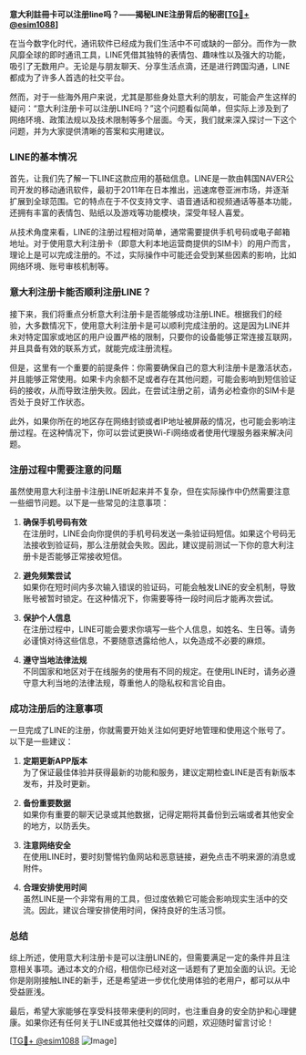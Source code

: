 **意大利註冊卡可以注册line吗？——揭秘LINE注册背后的秘密[[TG💪+ @esim1088](https://t.me/s/esim1088)]**

在当今数字化时代，通讯软件已经成为我们生活中不可或缺的一部分。而作为一款风靡全球的即时通讯工具，LINE凭借其独特的表情包、趣味性以及强大的功能，吸引了无数用户。无论是与朋友聊天、分享生活点滴，还是进行跨国沟通，LINE都成为了许多人首选的社交平台。

然而，对于一些海外用户来说，尤其是那些身处意大利的朋友，可能会产生这样的疑问：“意大利注册卡可以注册LINE吗？”这个问题看似简单，但实际上涉及到了网络环境、政策法规以及技术限制等多个层面。今天，我们就来深入探讨一下这个问题，并为大家提供清晰的答案和实用建议。

### LINE的基本情况

首先，让我们先了解一下LINE这款应用的基础信息。LINE是一款由韩国NAVER公司开发的移动通讯软件，最初于2011年在日本推出，迅速席卷亚洲市场，并逐渐扩展到全球范围。它的特点在于不仅支持文字、语音通话和视频通话等基本功能，还拥有丰富的表情包、贴纸以及游戏等功能模块，深受年轻人喜爱。

从技术角度来看，LINE的注册过程相对简单，通常需要提供手机号码或电子邮箱地址。对于使用意大利注册卡（即意大利本地运营商提供的SIM卡）的用户而言，理论上是可以完成注册的。不过，实际操作中可能还会受到某些因素的影响，比如网络环境、账号审核机制等。

### 意大利注册卡能否顺利注册LINE？

接下来，我们将重点分析意大利注册卡是否能够成功注册LINE。根据我们的经验，大多数情况下，使用意大利注册卡是可以顺利完成注册的。这是因为LINE并未对特定国家或地区的用户设置严格的限制，只要你的设备能够正常连接互联网，并且具备有效的联系方式，就能完成注册流程。

但是，这里有一个重要的前提条件：你需要确保自己的意大利注册卡是激活状态，并且能够正常使用。如果卡内余额不足或者存在其他问题，可能会影响到短信验证码的接收，从而导致注册失败。因此，在尝试注册之前，请务必检查你的SIM卡是否处于良好工作状态。

此外，如果你所在的地区存在网络封锁或者IP地址被屏蔽的情况，也可能会影响注册过程。在这种情况下，你可以尝试更换Wi-Fi网络或者使用代理服务器来解决问题。

### 注册过程中需要注意的问题

虽然使用意大利注册卡注册LINE听起来并不复杂，但在实际操作中仍然需要注意一些细节问题。以下是一些常见的注意事项：

1. **确保手机号码有效**  
   在注册时，LINE会向你提供的手机号码发送一条验证码短信。如果这个号码无法接收到验证码，那么注册就会失败。因此，建议提前测试一下你的意大利注册卡是否能够正常接收短信。

2. **避免频繁尝试**  
   如果你在短时间内多次输入错误的验证码，可能会触发LINE的安全机制，导致账号被暂时锁定。在这种情况下，你需要等待一段时间后才能再次尝试。

3. **保护个人信息**  
   在注册过程中，LINE可能会要求你填写一些个人信息，如姓名、生日等。请务必谨慎对待这些信息，不要随意透露给他人，以免造成不必要的麻烦。

4. **遵守当地法律法规**  
   不同国家和地区对于在线服务的使用有不同的规定。在使用LINE时，请务必遵守意大利当地的法律法规，尊重他人的隐私权和言论自由。

### 成功注册后的注意事项

一旦完成了LINE的注册，你就需要开始关注如何更好地管理和使用这个账号了。以下是一些建议：

1. **定期更新APP版本**  
   为了保证最佳体验并获得最新的功能和服务，建议定期检查LINE是否有新版本发布，并及时更新。

2. **备份重要数据**  
   如果你有重要的聊天记录或其他数据，记得定期将其备份到云端或者其他安全的地方，以防丢失。

3. **注意网络安全**  
   在使用LINE时，要时刻警惕钓鱼网站和恶意链接，避免点击不明来源的消息或附件。

4. **合理安排使用时间**  
   虽然LINE是一个非常有用的工具，但过度依赖它可能会影响现实生活中的交流。因此，建议合理安排使用时间，保持良好的生活习惯。

### 总结

综上所述，使用意大利注册卡是可以注册LINE的，但需要满足一定的条件并且注意相关事项。通过本文的介绍，相信你已经对这一话题有了更加全面的认识。无论你是刚刚接触LINE的新手，还是希望进一步优化使用体验的老用户，都可以从中受益匪浅。

最后，希望大家能够在享受科技带来便利的同时，也注重自身的安全防护和心理健康。如果你还有任何关于LINE或其他社交媒体的问题，欢迎随时留言讨论！

[[TG💪+ @esim1088](https://t.me/s/esim1088) ![Image](https://i.postimg.cc/4NQfJmqS/Snipaste-2025-05-13-00-14-12.png)]